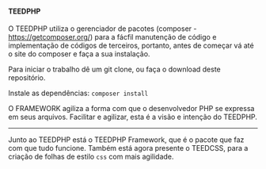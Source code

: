 #### TEEDPHP

O TEEDPHP utiliza o gerenciador de pacotes (composer - https://getcomposer.org/) para a fácfil manutenção de código e implementação de códigos de terceiros, portanto, antes de começar vá até o site do composer e faça a sua instalação.

Para iniciar o trabalho dê um git clone, ou faça o download deste repositório.

Instale as dependências: ``composer install``


O FRAMEWORK agiliza a forma com que o desenvolvedor PHP se expressa em seus arquivos. Facilitar e agilizar, esta é a visão e intenção do TEEDPHP.

---

Junto ao TEEDPHP está o TEEDPHP Framework, que é o pacote que faz com que tudo funcione. Também está agora presente o TEEDCSS, para a criação de folhas de estilo `css` com mais agilidade.

